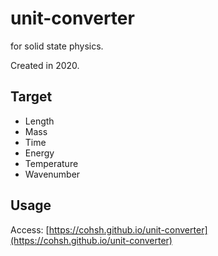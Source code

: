 # unit-converter
for solid state physics.

Created in 2020.

## Target
- Length
- Mass
- Time
- Energy
- Temperature
- Wavenumber

## Usage
Access: 
[https://cohsh.github.io/unit-converter](https://cohsh.github.io/unit-converter)
